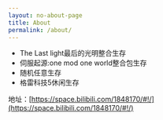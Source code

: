 ```yaml
---
layout: no-about-page
title: About
permalink: /about/
---
```

* The Last light最后的光明整合生存
* 伺服起源:one mod one world整合包生存
* 随机任意生存
* 格雷科技5休闲生存

地址：[https://space.bilibili.com/1848170/#!/](https://space.bilibili.com/1848170/#!/)
